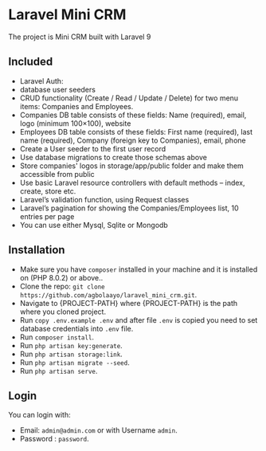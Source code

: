 # Laravel Mini CRM

The project is Mini CRM built with Laravel 9 


## Included
* Laravel Auth:
* database user seeders
* CRUD functionality (Create / Read / Update / Delete) for two menu items: Companies and Employees.
* Companies DB table consists of these fields: Name (required), email, logo (minimum 100×100), website
* Employees DB table consists of these fields: First name (required), last name (required), Company (foreign key to Companies), email, phone
* Create a User seeder to the first user record
* Use database migrations to create those schemas above
* Store companies' logos in storage/app/public folder and make them accessible from public
* Use basic Laravel resource controllers with default methods – index, create, store etc.
* Laravel’s validation function, using Request classes
* Laravel’s pagination for showing the Companies/Employees list, 10 entries per page
* You can use either Mysql, Sqlite or  Mongodb

## Installation

* Make sure you have `composer` installed in your machine and it is installed on (PHP 8.0.2) or above..
* Clone the repo: `git clone https://github.com/agbolaayo/laravel_mini_crm.git`.
* Navigate to {PROJECT-PATH} where {PROJECT-PATH} is the path where you cloned project.
* Run ``copy .env.example .env`` and after file `.env` is copied you need to set database credentials into `.env` file.
* Run ``composer install``.
* Run ``php artisan key:generate``.
* Run ``php artisan storage:link``.
* Run ``php artisan migrate --seed``.
* Run ``php artisan serve``.

## Login

You can login with:
- Email: `admin@admin.com` or with Username `admin`.
- Password : `password`.
